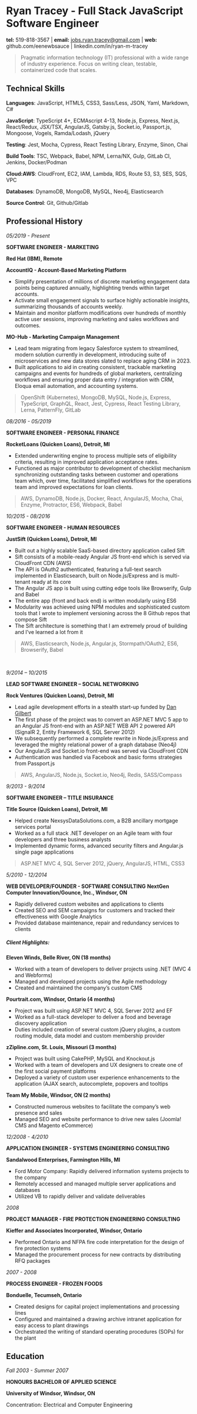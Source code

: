 # Ryan Tracey - Full Stack JavaScript Software Engineer

**tel:** 519-818-3567 | **email:** jobs.ryan.tracey@gmail.com | **web:** github.com/eenewbsauce | linkedin.com/in/ryan-m-tracey

> Pragmatic information technology (IT) professional with a wide range of industry experience. Focus on writing clean, testable, containerized code that scales.

## Technical Skills

**Languages**: JavaScript, HTML5, CSS3, Sass/Less, JSON, Yaml, Markdown, C#

**JavaScript**: TypeScript 4+, ECMAscript 4-13, Node.js, Express, Next.js, React/Redux, JSX/TSX, AngularJS, Gatsby.js, Socket.io, Passport.js, Mongoose, Vogels, Ramda/Lodash, jQuery

**Testing**: Jest, Mocha, Cypress, React Testing Library, Enzyme, Sinon, Chai

**Build Tools**: TSC, Webpack, Babel, NPM, Lerna/NX, Gulp, GitLab CI, Jenkins, Docker/Podman

**Cloud:AWS**: CloudFront, EC2, IAM, Lambda, RDS, Route 53, S3, SES, SQS, VPC

**Databases**: DynamoDB, MongoDB, MySQL, Neo4j, Elasticsearch

**Source Control**: Git, Github/Gitlab

## Professional History

_05/2019 - Present_

**SOFTWARE ENGINEER - MARKETING**

**Red Hat (IBM), Remote**

**AccountIQ - Account-Based Marketing Platform**

- Simplify presentation of millions of discrete marketing engagement data points being captured annually, highlighting trends within target accounts.
- Activate small engagement signals to surface highly actionable insights, summarizing thousands of accounts weekly.
- Maintain and monitor platform modifications over hundreds of monthly active user sessions, improving marketing and sales workflows and outcomes.

**MO-Hub - Marketing Campaign Management**

- Lead team migrating from legacy Salesforce system to streamlined, modern solution currently in development, introducing suite of microservices and new data stores slated to replace aging CRM in 2023.
- Built applications to aid in creating consistent, trackable marketing campaigns and events for hundreds of global marketers, centralizing workflows and ensuring proper data entry / integration with CRM, Eloqua email automation, and accounting systems.

> OpenShift (Kubernetes), MongoDB, MySQL, Node.js, Express, TypeScript, GraphQL, React, Jest, Cypress, React Testing Library, Lerna, PatternFly, GitLab

_08/2016 - 05/2019_

**SOFTWARE ENGINEER - PERSONAL FINANCE**

**RocketLoans (Quicken Loans), Detroit, MI**

- Extended underwriting engine to process multiple sets of eligibility criteria, resulting in improved application acceptance rates.
- Functioned as major contributor to development of checklist mechanism synchronizing outstanding tasks between customer and operations team which, over time, facilitated simplified workflows for the operations team and improved expectations for loan clients.

> AWS, DynamoDB, Node.js, Docker, React, AngularJS, Mocha, Chai, Enzyme, Protractor, ES6, Webpack, Babel

_10/2015 - 08/2016_

**SOFTWARE ENGINEER - HUMAN RESOURCES**

**JustSift (Quicken Loans), Detroit, MI**

- Built out a highly scalable SaaS-based directory application called Sift
- Sift consists of a mobile-ready Angular JS front-end which is served via CloudFront CDN (AWS)
- The API is OAuth2 authenticated, featuring a full-text search implemented in Elasticsearch, built on Node.js/Express and is multi-tenant ready at its core
- The Angular JS app is built using cutting edge tools like Browserify, Gulp and Babel
- The entire app (front and back end) is written modularly using ES6
- Modularity was achieved using NPM modules and sophisticated custom tools that I wrote to implement versioning across the 8 Github repos that compose Sift
- The Sift architecture is something that I am extremely proud of building and I’ve learned a lot from it

> AWS, Elasticsearch, Node.js, Angular.js, Stormpath/OAuth2, ES6, Browserify, Babel

<br/>

_9/2014 – 10/2015_

**LEAD SOFTWARE ENGINEER – SOCIAL NETWORKING**

**Rock Ventures (Quicken Loans), Detroit, MI**

- Lead agile development efforts in a stealth start-up funded by [Dan Gilbert](https://tinyurl.com/ke9cyzl)
- The first phase of the project was to convert an ASP.NET MVC 5 app to an Angular JS front-end with an ASP.NET WEB API 2 powered API (SignalR 2, Entity Framework 6, SQL Server 2012)
- We subsequently performed a complete rewrite in Node.js/Express and leveraged the mighty relational power of a graph database (Neo4j)
- Our AngularJS and Socket.io front-end was served via CloudFront CDN
- Authentication was handled via Facebook and basic forms strategies from Passport.js

> AWS, AngularJS, Node.js, Socket.io, Neo4j, Redis, SASS/Compass

_9/2013 - 9/2014_

**SOFTWARE ENGINEER – TITLE INSURANCE**

**Title Source (Quicken Loans), Detroit, MI**

- Helped create NexsysDataSolutions.com, a B2B ancillary mortgage services portal
- Worked as a full stack .NET developer on an Agile team with four developers and three business analysts
- Implemented dynamic forms, advanced security filters and Angular.js single page applications

> ASP.NET MVC 4, SQL Server 2012, jQuery, AngularJS, HTML, CSS3

_5/2010 - 12/2014_

**WEB DEVELOPER/FOUNDER - SOFTWARE CONSULTING**
**NextGen Computer Innovation/Gounce, Inc., Windsor, ON**

- Rapidly delivered custom websites and applications to clients
- Created SEO and SEM campaigns for customers and tracked their effectiveness with Google Analytics
- Provided database maintenance, repair and redundancy services to clients

##### Client Highlights:

**Eleven Winds, Belle River, ON (18 months)**

- Worked with a team of developers to deliver projects using .NET (MVC 4 and Webforms)
- Managed and developed projects using the Agile methodology
- Created and maintained the company’s custom CMS

**Pourtrait.com, Windsor, Ontario (4 months)**

- Project was built using ASP.NET MVC 4, SQL Server 2012 and EF
- Worked as a full-stack developer to deliver a food and beverage discovery application
- Duties included creation of several custom jQuery plugins, a custom routing module, data model and custom membership provider

**zZipline.com, St. Louis, Missouri (3 months)**

- Project was built using CakePHP, MySQL and Knockout.js
- Worked with a team of developers and UX designers to create one of the first social payment platforms
- Deployed a variety of custom user experience enhancements to the application (AJAX search, autocomplete, popovers and tooltips

**Team My Mobile, Windsor, ON (2 months)**

- Constructed numerous websites to facilitate the company’s web presence and sales
- Managed SEO and website performance to drive new sales (Joomla! CMS and Magento eCommerce)

_12/2008 - 4/2010_

**APPLICATION ENGINEER - SYSTEMS ENGINEERING CONSULTING**

**Sandalwood Enterprises, Farmington Hills, MI**

- Ford Motor Company: Rapidly delivered information systems projects to the company
- Remotely accessed and managed multiple server applications and databases
- Utilized VB to rapidly deliver and validate deliverables

_2008_

**PROJECT MANAGER - FIRE PROTECTION ENGINEERING CONSULTING**

**Kieffer and Associates Incorporated, Windsor, Ontario**

- Performed Ontario and NFPA fire code interpretation for the design of fire protection systems
- Managed the procurement process for new contracts by distributing RFQ packages

_2007 - 2008_

**PROCESS ENGINEER - FROZEN FOODS**

**Bonduelle, Tecumseh, Ontario**

- Created designs for capital project implementations and processing lines
- Configured and maintained a drawing archive intranet application for easy access to plant drawings
- Orchestrated the writing of standard operating procedures (SOPs) for the plant

## Education

_Fall 2003 - Summer 2007_

**HONOURS BACHELOR OF APPLIED SCIENCE**

**University of Windsor, Windsor, ON**

Concentration: Electrical and Computer Engineering
